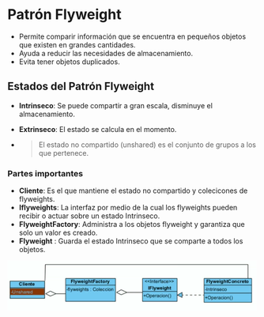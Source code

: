 # Patrón Flyweight

* Permite comparir información que se encuentra en pequeños objetos que existen en grandes cantidades.
* Ayuda a reducir las necesidades de almacenamiento.
* Evita tener objetos duplicados.

## Estados del Patrón Flyweight

* **Intrinseco**: Se puede compartir a gran escala, disminuye el almacenamiento.
* **Extrinseco**: El estado se calcula en el momento.

* >El estado no compartido (unshared) es el conjunto de grupos a los que pertenece.

### Partes importantes

* **Cliente**: Es el que mantiene el estado no compartido y colecicones de flyweights.
* **Iflyweights**: La interfaz por medio de la cual los flyweights pueden recibir o actuar sobre un estado Intrinseco.
* **FlyweightFactory**: Administra a los objetos flyweight y garantiza que solo un valor es creado.
* **Flyweight** : Guarda el estado Intrinseco que se comparte a todos los objetos.

![Flyweight](https://github.com/santiagovasquez1/Patrones-de-disenio/blob/master/Patron_Flyweight.PNG)
